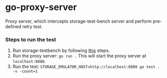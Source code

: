 # go-proxy-server
Proxy server, which intercepts storage-test-bench server and perform pre-defined
retry test.

### Steps to run the test
1. Run storage-testbench by following [this](https://github.com/googleapis/storage-testbench/tree/main?tab=readme-ov-file#initial-set-up) steps.
2. Run the proxy server: `go run .` This will start the proxy server at `localhost:8080`.
3. Run the test: `STORAGE_EMULATOR_HOST=http://localhost:8080 go test . -v -count=1`
